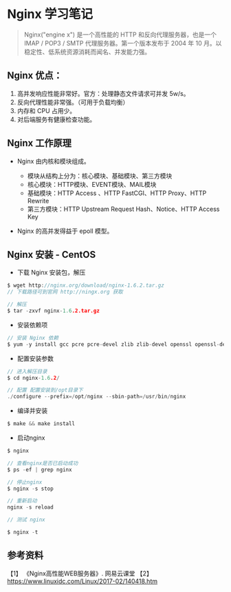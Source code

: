 # Nginx 学习笔记

> Nginx("engine x") 是一个高性能的 HTTP 和反向代理服务器，也是一个 IMAP / POP3 / SMTP 代理服务器。第一个版本发布于 2004 年 10 月。以稳定性、低系统资源消耗而闻名、并发能力强。

## Nginx 优点：

1. 高并发响应性能非常好。官方：处理静态文件请求可并发 5w/s。
2. 反向代理性能非常强。（可用于负载均衡）
3. 内存和 CPU 占用少。
4. 对后端服务有健康检查功能。

## Nginx 工作原理

* Nginx 由内核和模块组成。
  * 模块从结构上分为：核心模块、基础模块、第三方模块
  * 核心模块：HTTP模块、EVENT模块、MAIL模块
  * 基础模块：HTTP Access 、HTTP FastCGI、HTTP Proxy、HTTP Rewrite
  * 第三方模块：HTTP Upstream Request Hash、Notice、HTTP Access Key

* Nginx 的高并发得益于 epoll 模型。


## Nginx 安装 - CentOS

* 下载 Nginx 安装包，解压

```c
$ wget http://nginx.org/download/nginx-1.6.2.tar.gz
// 下载路径可到官网 http://ningx.org 获取

// 解压
$ tar -zxvf nginx-1.6.2.tar.gz
```

* 安装依赖项

```c
// 安装 Nginx 依赖
$ yum -y install gcc pcre pcre-devel zlib zlib-devel openssl openssl-devel
```

* 配置安装参数

```c
// 进入解压目录
$ cd nginx-1.6.2/

// 配置 配置安装到/opt目录下
./configure --prefix=/opt/nginx --sbin-path=/usr/bin/nginx

```

* 编译并安装

```c
$ make && make install
```

* 启动nginx

```c
$ nginx

// 查看nginx是否已启动成功
$ ps -ef | grep nginx

// 停止nginx
$ nginx -s stop

// 重新启动
nginx -s reload

// 测试 nginx

$ nginx -t

```




## 参考资料
【1】 《Nginx高性能WEB服务器》. 网易云课堂
【2】 https://www.linuxidc.com/Linux/2017-02/140418.htm